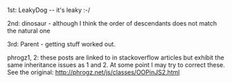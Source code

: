 1st: 
LeakyDog -- it's leaky :-/

2nd: dinosaur - although I think the order of descendants does not match the natural one

3rd: Parent - getting stuff worked out.

phrogz1, 2: these posts are linked to in stackoverflow articles but exhibit the same inheritance issues as 1 and 2.
At some point I may try to correct these.  
See the original:  http://phrogz.net/js/classes/OOPinJS2.html

